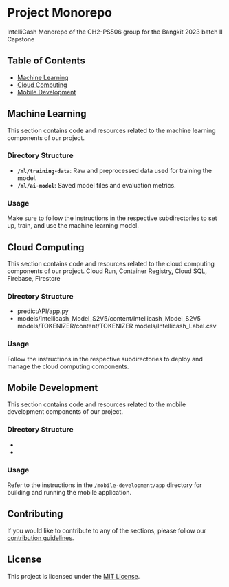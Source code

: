 # Project Monorepo

IntelliCash Monorepo of the CH2-PS506 group for the Bangkit 2023 batch II Capstone 

## Table of Contents

- [Machine Learning](#machine-learning)
- [Cloud Computing](#cloud-computing)
- [Mobile Development](#mobile-development)

## Machine Learning

This section contains code and resources related to the machine learning components of our project.

### Directory Structure

- **`/ml/training-data`**: Raw and preprocessed data used for training the model.
- **`/ml/ai-model`**: Saved model files and evaluation metrics.

### Usage

Make sure to follow the instructions in the respective subdirectories to set up, train, and use the machine learning model.

## Cloud Computing

This section contains code and resources related to the cloud computing components of our project.
Cloud Run, Container Registry, Cloud SQL, Firebase, Firestore

### Directory Structure

- predictAPI/app.py
- models/Intellicash_Model_S2V5/content/Intellicash_Model_S2V5
  models/TOKENIZER/content/TOKENIZER
  models/Intellicash_Label.csv
  
### Usage

Follow the instructions in the respective subdirectories to deploy and manage the cloud computing components.

## Mobile Development

This section contains code and resources related to the mobile development components of our project.

### Directory Structure

- 
- 

### Usage

Refer to the instructions in the `/mobile-development/app` directory for building and running the mobile application.

## Contributing

If you would like to contribute to any of the sections, please follow our [contribution guidelines](CONTRIBUTING.md).

## License

This project is licensed under the [MIT License](LICENSE).
